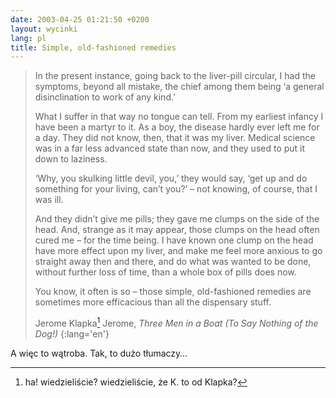 ```yaml
---
date: 2003-04-25 01:21:50 +0200
layout: wycinki
lang: pl
title: Simple, old-fashioned remedies
---
```


> In the present instance, going back to the liver-pill circular, I had the symptoms, beyond all mistake, the chief among them being ‘a general disinclination to work of any kind.’
>
> What I suffer in that way no tongue can tell. From my earliest infancy I have been a martyr to it. As a boy, the disease hardly ever left me for a day. They did not know, then, that it was my liver. Medical science was in a far less advanced state than now, and they used to put it down to laziness.
>
> ‘Why, you skulking little devil, you,’ they would say, ‘get up and do something for your living, can’t you?’ – not knowing, of course, that I was ill.
>
> And they didn’t give me pills; they gave me clumps on the side of the head. And, strange as it may appear, those clumps on the head often cured me – for the time being. I have known one clump on the head have more effect upon my liver, and make me feel more anxious to go straight away then and there, and do what was wanted to be done, without further loss of time, than a whole box of pills does now.
>
> You know, it often is so – those simple, old-fashioned remedies are sometimes more efficacious than all the dispensary stuff.
>
> Jerome Klapka[^1] Jerome, <cite>Three Men in a Boat (To Say Nothing of the Dog!)</cite>
{:lang='en'}

A więc to wątroba. Tak, to dużo tłumaczy…

[^1]: ha! wiedzieliście? wiedzieliście, że K. to od Klapka?
